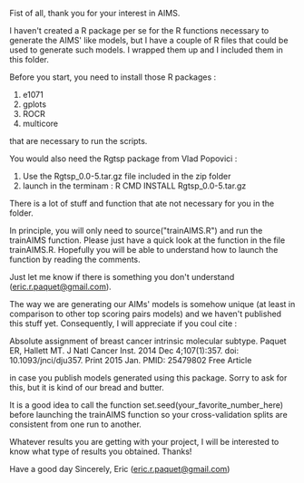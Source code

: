 Fist of all, thank you for your interest in AIMS.

I haven't created a R package per se for the R functions necessary to generate the AIMS' like models, but I have a couple of R files that could be used to generate such models. I wrapped them up and I included them in this folder.

Before you start, you need to install those R packages :

1) e1071
2) gplots
3) ROCR
4) multicore

that are necessary to run the scripts.

You would also need the Rgtsp package from Vlad Popovici :

1) Use the Rgtsp_0.0-5.tar.gz file included in the zip folder
2) launch in the terminam : R CMD INSTALL Rgtsp_0.0-5.tar.gz

There is a lot of stuff and function that ate not necessary for you in the folder.

In principle, you will only need to source("trainAIMS.R") and run the trainAIMS function. Please just have a quick look at the function in the file trainAIMS.R. Hopefully you will be able to understand how to launch the function by reading the comments.

Just let me know if there is something you don't understand (eric.r.paquet@gmail.com).

The way we are generating our AIMs' models is somehow unique (at least in comparison to other top scoring pairs models) and we haven't published this stuff yet. Consequently, I will appreciate if you coul cite :

Absolute assignment of breast cancer intrinsic molecular subtype.
Paquet ER, Hallett MT.
J Natl Cancer Inst. 2014 Dec 4;107(1):357. doi: 10.1093/jnci/dju357. Print 2015 Jan.
PMID: 25479802 Free Article

in case you publish models generated using this package. Sorry to ask for this, but it is kind of our bread and butter.

It is a good idea to call the function set.seed(your_favorite_number_here) before launching the trainAIMS function so your cross-validation splits are consistent from one run to another.

Whatever results you are getting with your project, I will be interested to know what type of results you obtained. Thanks!

Have a good day
Sincerely,
Eric (eric.r.paquet@gmail.com)
